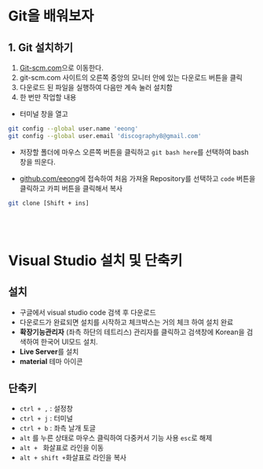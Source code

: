 # Git을 배워보자
## 1. Git 설치하기
1. [Git-scm.com](https://git-scm.com)으로 이동한다.
2. git-scm.com 사이트의 오른쪽 중앙의 모니터 안에 있는 다운로드 버튼을 클릭
3. 다운로드 된 파일을 실행하여 다음만 계속 눌러 설치함
4. 한 번만 작업할 내용
- 터미널 창을 열고 

```bash
git config --global user.name 'eeong'
git config --global user.email 'discography8@gmail.com'
```

- 저장할 폴더에 마우스 오른쪽 버튼을 클릭하고 `git bash here`를 선택하여 bash 창을 띄운다.

- [github.com/eeong](https://github.com/eeong)에 접속하여 처음 가져올 Repository를 선택하고 `code` 버튼을 클릭하고 카피 버튼을 클릭해서 복사

```bash
git clone [Shift + ins]
```
<br> <br>

# Visual Studio 설치 및 단축키

## 설치

- 구글에서 visual studio code 검색 후 다운로드
- 다운로드가 완료되면 설치를 시작하고 체크박스는 거의 체크 하여 설치 완료
- **확장기능관리자** (좌측 하단의 테트리스) 관리자를 클릭하고 검색창에 Korean을 검색하여 한국어 UI모드 설치.
- **Live Server**를 설치
- **material** 테마 아이콘 

## 단축키
- `ctrl + ,` : 설정창
- `ctrl + j` : 터미널
- `ctrl + b` : 좌측 날개 토글
- `alt` 를 누른 상태로 마우스 클릭하여 다중커서 기능 사용 `esc`로 해제
- `alt + ` 화살표로 라인을 이동
- `alt + shift +`화살표로 라인을 복사
